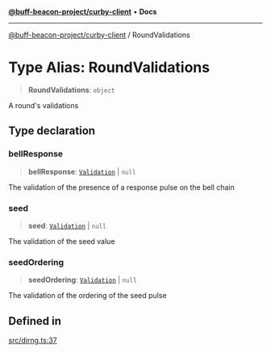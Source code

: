 [**@buff-beacon-project/curby-client**](../index.md) • **Docs**

***

[@buff-beacon-project/curby-client](../index.md) / RoundValidations

# Type Alias: RoundValidations

> **RoundValidations**: `object`

A round's validations

## Type declaration

### bellResponse

> **bellResponse**: [`Validation`](Validation.md) \| `null`

The validation of the presence of a response pulse on the bell chain

### seed

> **seed**: [`Validation`](Validation.md) \| `null`

The validation of the seed value

### seedOrdering

> **seedOrdering**: [`Validation`](Validation.md) \| `null`

The validation of the ordering of the seed pulse

## Defined in

[src/dirng.ts:37](https://github.com/buff-beacon-project/curby-js-client/blob/d961ea8fc79685bb955a01063f4c2d40db48941d/src/dirng.ts#L37)
